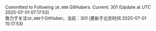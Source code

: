 Committed to Following `10,000` GitHubers. Current: <!-- FOLLOWING_COUNT -->301<!-- FOLLOWING_COUNT --> (Update at UTC <!-- LAST_UPDATED -->2025-07-01 07:17:53<!-- LAST_UPDATED -->)<br>
致力于关注`10,000`个GitHuber。当前：<!-- FOLLOWING_COUNT -->301<!-- FOLLOWING_COUNT --> (更新于北京时间 <!-- LAST_UPDATED_CST -->2025-07-01 15:17:53<!-- LAST_UPDATED_CST -->)
